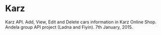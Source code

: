 # Karz
Karz API. Add, View, Edit and Delete cars information in Karz Online Shop. Andela group API project (Ladna and Fiyin). 7th January, 2015.
